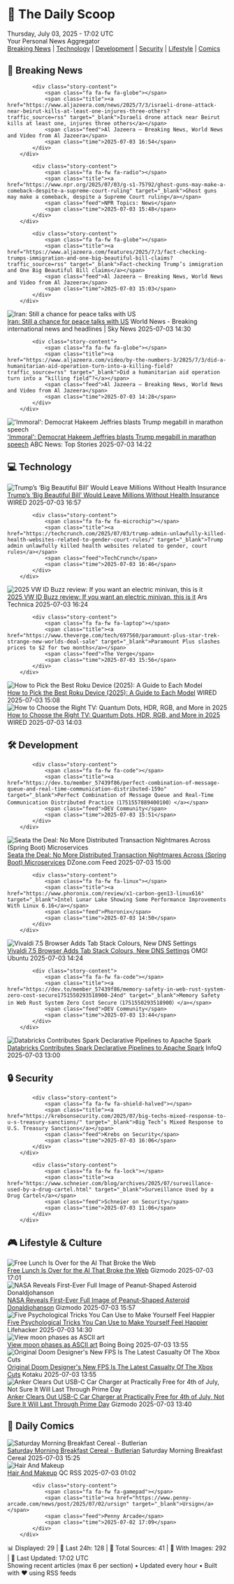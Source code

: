 <!-- Processing 54 RSS feeds at 2025-07-03 17:02:20 UTC -->
<!-- Processing: XKCD -->
<!-- Processing: Penny Arcade -->
<!-- Processing: Cyanide & Happiness -->
<!-- Processing: CNN Top Stories -->
<!-- Processing: BBC Breaking News -->
<!-- Processing: Al Jazeera Breaking News -->
<!-- Processing: Reuters Top News -->
<!-- Processing: Reuters World News -->
<!-- Processing: Associated Press Breaking -->
<!-- Processing: NBC News Breaking -->
<!-- Processing: Guardian World News -->
<!-- Processing: Sky News World -->
<!-- Processing: TechCrunch -->
<!-- Processing: The Verge -->
<!-- Processing: Ars Technica -->
<!-- Processing: O'Reilly Radar -->
<!-- Processing: WIRED -->
<!-- Processing: Slashdot -->
<!-- Processing: StackOverflow Blog -->
<!-- Processing: Phoronix Linux News -->
<!-- Processing: OMG! Ubuntu -->
<!-- Processing: Linux.com -->
<!-- Processing: Red Hat Blog -->
<!-- Processing: Ubuntu Blog -->
<!-- Processing: InfoQ -->
<!-- Processing: Coding Horror -->
<!-- Processing: The Pragmatic Engineer -->
<!-- Processing: Gizmodo -->
<!-- Processing: Krebs on Security -->
<!-- Processing: Schneier on Security -->
<!-- Generated 10 new posts out of 30 feeds processed -->
<div class="newspaper-header">
    <h1 class="newspaper-title">📰 The Daily Scoop</h1>
    <div class="newspaper-date">Thursday, July 03, 2025 - 17:02 UTC</div>
    <div class="newspaper-subtitle">Your Personal News Aggregator</div>
</div>

<div class="newspaper-nav">
    <a href="#breaking">Breaking News</a> |
    <a href="#tech">Technology</a> |
    <a href="#dev">Development</a> |
    <a href="#security">Security</a> |
    <a href="#lifestyle">Lifestyle</a> |
    <a href="#webcomics">Comics</a>
</div>

<div class="news-section breaking-news" id="breaking">
<h2 class="section-header">🚨 Breaking News</h2>
<div class="stories-container">
<div class="story">
            
            <div class="story-content">
                <span class="fa fa-fw fa-globe"></span>
                <span class="title"><a href="https://www.aljazeera.com/news/2025/7/3/israeli-drone-attack-near-beirut-kills-at-least-one-injures-three-others?traffic_source=rss" target="_blank">Israeli drone attack near Beirut kills at least one, injures three others</a></span>
                <span class="feed">Al Jazeera – Breaking News, World News and Video from Al Jazeera</span>
                <span class="time">2025-07-03 16:54</span>
            </div>
        </div>
<div class="story">
            
            <div class="story-content">
                <span class="fa fa-fw fa-radio"></span>
                <span class="title"><a href="https://www.npr.org/2025/07/03/g-s1-75792/ghost-guns-may-make-a-comeback-despite-a-supreme-court-ruling" target="_blank">Ghost guns may make a comeback, despite a Supreme Court ruling</a></span>
                <span class="feed">NPR Topics: News</span>
                <span class="time">2025-07-03 15:48</span>
            </div>
        </div>
<div class="story">
            
            <div class="story-content">
                <span class="fa fa-fw fa-globe"></span>
                <span class="title"><a href="https://www.aljazeera.com/features/2025/7/3/fact-checking-trumps-immigration-and-one-big-beautiful-bill-claims?traffic_source=rss" target="_blank">Fact-checking Trump’s immigration and One Big Beautiful Bill claims</a></span>
                <span class="feed">Al Jazeera – Breaking News, World News and Video from Al Jazeera</span>
                <span class="time">2025-07-03 15:03</span>
            </div>
        </div>
<div class="story">
            <img src="https://e3.365dm.com/25/07/1920x1080/skynews-baqaei-iran_6956451.png?20250703163756" alt="Iran: Still a chance for peace talks with US" class="story-image" loading="lazy" onerror="this.style.display='none'">
            <div class="story-content">
                <span class="fa fa-fw fa-satellite"></span>
                <span class="title"><a href="https://news.sky.com/story/iran-still-a-chance-for-peace-talks-with-us-13391964" target="_blank">Iran: Still a chance for peace talks with US</a></span>
                <span class="feed">World News - Breaking international news and headlines | Sky News</span>
                <span class="time">2025-07-03 14:30</span>
            </div>
        </div>
<div class="story">
            
            <div class="story-content">
                <span class="fa fa-fw fa-globe"></span>
                <span class="title"><a href="https://www.aljazeera.com/video/by-the-numbers-3/2025/7/3/did-a-humanitarian-aid-operation-turn-into-a-killing-field?traffic_source=rss" target="_blank">Did a humanitarian aid operation turn into a “killing field”?</a></span>
                <span class="feed">Al Jazeera – Breaking News, World News and Video from Al Jazeera</span>
                <span class="time">2025-07-03 14:28</span>
            </div>
        </div>
<div class="story">
            <img src="https://s.abcnews.com/images/US/hakeem-jeffries-4-ht-gmh-250703_1751550002707_hpMain_4x3t_384.jpg" alt="&#x27;Immoral&#x27;: Democrat Hakeem Jeffries blasts Trump megabill in marathon speech" class="story-image" loading="lazy" onerror="this.style.display='none'">
            <div class="story-content">
                <span class="fa fa-fw fa-tv"></span>
                <span class="title"><a href="https://abcnews.go.com/Politics/democrat-hakeem-jeffries-marathon-magic-minute-speech-blasts/story?id=123444742" target="_blank">&#x27;Immoral&#x27;: Democrat Hakeem Jeffries blasts Trump megabill in marathon speech</a></span>
                <span class="feed">ABC News: Top Stories</span>
                <span class="time">2025-07-03 14:22</span>
            </div>
        </div>
</div>
</div>
<div class="news-section tech-news" id="tech">
<h2 class="section-header">💻 Technology</h2>
<div class="stories-container">
<div class="story">
            <img src="https://media.wired.com/photos/686563a1a72f01ecc03394c5/master/pass/GettyImages-2221868154.jpg" alt="Trump’s ‘Big Beautiful Bill’ Would Leave Millions Without Health Insurance" class="story-image" loading="lazy" onerror="this.style.display='none'">
            <div class="story-content">
                <span class="fa fa-fw fa-bolt"></span>
                <span class="title"><a href="https://www.wired.com/story/trumps-big-beautiful-bill-would-leave-millions-without-health-insurance/" target="_blank">Trump’s ‘Big Beautiful Bill’ Would Leave Millions Without Health Insurance</a></span>
                <span class="feed">WIRED</span>
                <span class="time">2025-07-03 16:57</span>
            </div>
        </div>
<div class="story">
            
            <div class="story-content">
                <span class="fa fa-fw fa-microchip"></span>
                <span class="title"><a href="https://techcrunch.com/2025/07/03/trump-admin-unlawfully-killed-health-websites-related-to-gender-court-rules/" target="_blank">Trump admin unlawfully killed health websites related to gender, court rules</a></span>
                <span class="feed">TechCrunch</span>
                <span class="time">2025-07-03 16:46</span>
            </div>
        </div>
<div class="story">
            <img src="https://cdn.arstechnica.net/wp-content/uploads/2025/07/2025-VW-ID.Buzz-01-500x500.jpg" alt="2025 VW ID Buzz review: If you want an electric minivan, this is it" class="story-image" loading="lazy" onerror="this.style.display='none'">
            <div class="story-content">
                <span class="fa fa-fw fa-cog"></span>
                <span class="title"><a href="https://arstechnica.com/cars/2025/07/2025-vw-id-buzz-acres-of-space-but-being-electric-comes-at-a-premium/" target="_blank">2025 VW ID Buzz review: If you want an electric minivan, this is it</a></span>
                <span class="feed">Ars Technica</span>
                <span class="time">2025-07-03 16:24</span>
            </div>
        </div>
<div class="story">
            
            <div class="story-content">
                <span class="fa fa-fw fa-laptop"></span>
                <span class="title"><a href="https://www.theverge.com/tech/697560/paramount-plus-star-trek-strange-new-worlds-deal-sale" target="_blank">Paramount Plus slashes prices to $2 for two months</a></span>
                <span class="feed">The Verge</span>
                <span class="time">2025-07-03 15:56</span>
            </div>
        </div>
<div class="story">
            <img src="https://media.wired.com/photos/6865ac9b720d56593b1aa498/master/pass/Roku_.png" alt="How to Pick the Best Roku Device (2025): A Guide to Each Model" class="story-image" loading="lazy" onerror="this.style.display='none'">
            <div class="story-content">
                <span class="fa fa-fw fa-bolt"></span>
                <span class="title"><a href="https://www.wired.com/gallery/how-to-pick-the-right-roku/" target="_blank">How to Pick the Best Roku Device (2025): A Guide to Each Model</a></span>
                <span class="feed">WIRED</span>
                <span class="time">2025-07-03 15:08</span>
            </div>
        </div>
<div class="story">
            <img src="https://media.wired.com/photos/6849a33ef3e19a5bab3da558/master/pass/Sony%20Bravia%208%20II%20OLED%20TV%20Review_.png" alt="How to Choose the Right TV: Quantum Dots, HDR, RGB, and More in 2025" class="story-image" loading="lazy" onerror="this.style.display='none'">
            <div class="story-content">
                <span class="fa fa-fw fa-bolt"></span>
                <span class="title"><a href="https://www.wired.com/story/how-to-buy-the-right-tv/" target="_blank">How to Choose the Right TV: Quantum Dots, HDR, RGB, and More in 2025</a></span>
                <span class="feed">WIRED</span>
                <span class="time">2025-07-03 14:03</span>
            </div>
        </div>
</div>
</div>
<div class="news-section dev-news" id="dev">
<h2 class="section-header">🛠️ Development</h2>
<div class="stories-container">
<div class="story">
            
            <div class="story-content">
                <span class="fa fa-fw fa-code"></span>
                <span class="title"><a href="https://dev.to/member_57439f86/perfect-combination-of-message-queue-and-real-time-communication-distributed-159o" target="_blank">Perfect Combination of Message Queue and Real-Time Communication Distributed Practice（1751557889400100）</a></span>
                <span class="feed">DEV Community</span>
                <span class="time">2025-07-03 15:51</span>
            </div>
        </div>
<div class="story">
            <img src="https://dz2cdn1.dzone.com/thumbnail?fid=18487138&w=600" alt="Seata the Deal: No More Distributed Transaction Nightmares Across (Spring Boot) Microservices" class="story-image" loading="lazy" onerror="this.style.display='none'">
            <div class="story-content">
                <span class="fa fa-fw fa-newspaper"></span>
                <span class="title"><a href="https://dzone.com/articles/seata-distributed-transactions-spring-boot-microservices" target="_blank">Seata the Deal: No More Distributed Transaction Nightmares Across (Spring Boot) Microservices</a></span>
                <span class="feed">DZone.com Feed</span>
                <span class="time">2025-07-03 15:00</span>
            </div>
        </div>
<div class="story">
            
            <div class="story-content">
                <span class="fa fa-fw fa-linux"></span>
                <span class="title"><a href="https://www.phoronix.com/review/x1-carbon-gen13-linux616" target="_blank">Intel Lunar Lake Showing Some Performance Improvements With Linux 6.16</a></span>
                <span class="feed">Phoronix</span>
                <span class="time">2025-07-03 14:50</span>
            </div>
        </div>
<div class="story">
            <img src="https://i0.wp.com/www.omgubuntu.co.uk/wp-content/uploads/2025/05/vivaldi-logo.jpg?resize=406%2C232&amp;ssl=1" alt="Vivaldi 7.5 Browser Adds Tab Stack Colours, New DNS Settings" class="story-image" loading="lazy" onerror="this.style.display='none'">
            <div class="story-content">
                <span class="fa fa-fw fa-ubuntu"></span>
                <span class="title"><a href="https://www.omgubuntu.co.uk/2025/07/vivaldi-7-5-browser-update-changes" target="_blank">Vivaldi 7.5 Browser Adds Tab Stack Colours, New DNS Settings</a></span>
                <span class="feed">OMG! Ubuntu</span>
                <span class="time">2025-07-03 14:24</span>
            </div>
        </div>
<div class="story">
            
            <div class="story-content">
                <span class="fa fa-fw fa-code"></span>
                <span class="title"><a href="https://dev.to/member_57439f86/memory-safety-in-web-rust-system-zero-cost-secure1751550293518900-24nd" target="_blank">Memory Safety in Web Rust System Zero Cost Secure（1751550293518900）</a></span>
                <span class="feed">DEV Community</span>
                <span class="time">2025-07-03 13:44</span>
            </div>
        </div>
<div class="story">
            <img src="https://res.infoq.com/news/2025/07/databricks-declarative-pipelines/en/headerimage/databricks-declarative-pipelines-1751267295205.jpeg" alt="Databricks Contributes Spark Declarative Pipelines to Apache Spark" class="story-image" loading="lazy" onerror="this.style.display='none'">
            <div class="story-content">
                <span class="fa fa-fw fa-info-circle"></span>
                <span class="title"><a href="https://www.infoq.com/news/2025/07/databricks-declarative-pipelines/?utm_campaign=infoq_content&utm_source=infoq&utm_medium=feed&utm_term=global" target="_blank">Databricks Contributes Spark Declarative Pipelines to Apache Spark</a></span>
                <span class="feed">InfoQ</span>
                <span class="time">2025-07-03 13:00</span>
            </div>
        </div>
</div>
</div>
<div class="news-section security-news" id="security">
<h2 class="section-header">🔒 Security</h2>
<div class="stories-container">
<div class="story">
            
            <div class="story-content">
                <span class="fa fa-fw fa-shield-halved"></span>
                <span class="title"><a href="https://krebsonsecurity.com/2025/07/big-techs-mixed-response-to-u-s-treasury-sanctions/" target="_blank">Big Tech’s Mixed Response to U.S. Treasury Sanctions</a></span>
                <span class="feed">Krebs on Security</span>
                <span class="time">2025-07-03 16:06</span>
            </div>
        </div>
<div class="story">
            
            <div class="story-content">
                <span class="fa fa-fw fa-lock"></span>
                <span class="title"><a href="https://www.schneier.com/blog/archives/2025/07/surveillance-used-by-a-drug-cartel.html" target="_blank">Surveillance Used by a Drug Cartel</a></span>
                <span class="feed">Schneier on Security</span>
                <span class="time">2025-07-03 11:06</span>
            </div>
        </div>
</div>
</div>
<div class="news-section lifestyle-news" id="lifestyle">
<h2 class="section-header">🎮 Lifestyle & Culture</h2>
<div class="stories-container">
<div class="story">
            <img src="https://gizmodo.com/app/uploads/2023/05/75caa6fc89857b44cf32522a17ab097c.jpg" alt="Free Lunch Is Over for the AI That Broke the Web" class="story-image" loading="lazy" onerror="this.style.display='none'">
            <div class="story-content">
                <span class="fa fa-fw fa-computer"></span>
                <span class="title"><a href="https://gizmodo.com/free-lunch-is-over-for-the-ai-that-broke-the-web-2000623837" target="_blank">Free Lunch Is Over for the AI That Broke the Web</a></span>
                <span class="feed">Gizmodo</span>
                <span class="time">2025-07-03 17:01</span>
            </div>
        </div>
<div class="story">
            <img src="https://gizmodo.com/app/uploads/2025/07/donaldjohanson0703-1.jpg" alt="NASA Reveals First-Ever Full Image of Peanut-Shaped Asteroid Donaldjohanson" class="story-image" loading="lazy" onerror="this.style.display='none'">
            <div class="story-content">
                <span class="fa fa-fw fa-computer"></span>
                <span class="title"><a href="https://gizmodo.com/nasa-reveals-first-ever-full-image-of-peanut-shaped-asteroid-donaldjohanson-2000623824" target="_blank">NASA Reveals First-Ever Full Image of Peanut-Shaped Asteroid Donaldjohanson</a></span>
                <span class="feed">Gizmodo</span>
                <span class="time">2025-07-03 15:57</span>
            </div>
        </div>
<div class="story">
            <img src="https://lifehacker.com/imagery/articles/01JYPGYAHZB5YPJCCGYVEXMZQH/hero-image.jpg" alt="Five Psychological Tricks You Can Use to Make Yourself Feel Happier" class="story-image" loading="lazy" onerror="this.style.display='none'">
            <div class="story-content">
                <span class="fa fa-fw fa-life-ring"></span>
                <span class="title"><a href="https://lifehacker.com/health/five-psychological-tricks-happier?utm_medium=RSS" target="_blank">Five Psychological Tricks You Can Use to Make Yourself Feel Happier</a></span>
                <span class="feed">Lifehacker</span>
                <span class="time">2025-07-03 14:30</span>
            </div>
        </div>
<div class="story">
            <img src="https://i0.wp.com/boingboing.net/wp-content/uploads/2025/07/ASCII-Moon-Phase.jpg?fit=1080%2C698&amp;quality=60&amp;ssl=1" alt="View moon phases as ASCII art" class="story-image" loading="lazy" onerror="this.style.display='none'">
            <div class="story-content">
                <span class="fa fa-fw fa-arrow-right"></span>
                <span class="title"><a href="https://boingboing.net/2025/07/03/view-moon-phases-as-ascii-art.html" target="_blank">View moon phases as ASCII art</a></span>
                <span class="feed">Boing Boing</span>
                <span class="time">2025-07-03 13:55</span>
            </div>
        </div>
<div class="story">
            <img src="https://i.kinja-img.com/image/upload/c_fit,q_80,w_636/3a57f23230a38c05ec251bb6d4e9d46c.jpg" alt="Original Doom Designer&#x27;s New FPS Is The Latest Casualty Of The Xbox Cuts" class="story-image" loading="lazy" onerror="this.style.display='none'">
            <div class="story-content">
                <span class="fa fa-fw fa-gamepad"></span>
                <span class="title"><a href="https://kotaku.com/john-brenda-romero-games-fps-doom-xbox-bethesda-1851785577" target="_blank">Original Doom Designer&#x27;s New FPS Is The Latest Casualty Of The Xbox Cuts</a></span>
                <span class="feed">Kotaku</span>
                <span class="time">2025-07-03 13:55</span>
            </div>
        </div>
<div class="story">
            <img src="https://gizmodo.com/app/uploads/2025/07/ankerusbccar.jpg" alt="Anker Clears Out USB-C Car Charger at Practically Free for 4th of July, Not Sure It Will Last Through Prime Day" class="story-image" loading="lazy" onerror="this.style.display='none'">
            <div class="story-content">
                <span class="fa fa-fw fa-computer"></span>
                <span class="title"><a href="https://gizmodo.com/anker-clears-out-usb-c-car-charger-at-practically-free-for-4th-of-july-not-sure-it-will-last-through-prime-day-2000623488" target="_blank">Anker Clears Out USB-C Car Charger at Practically Free for 4th of July, Not Sure It Will Last Through Prime Day</a></span>
                <span class="feed">Gizmodo</span>
                <span class="time">2025-07-03 13:40</span>
            </div>
        </div>
</div>
</div>
<div class="news-section webcomics-section" id="webcomics">
<h2 class="section-header">🎨 Daily Comics</h2>
<div class="stories-container">
<div class="story">
            <img src="https://www.smbc-comics.com/comics/1750828267-20250703.png" alt="Saturday Morning Breakfast Cereal - Butlerian" class="story-image" loading="lazy" onerror="this.style.display='none'">
            <div class="story-content">
                <span class="fa fa-fw fa-smile"></span>
                <span class="title"><a href="https://www.smbc-comics.com/comic/butlerian" target="_blank">Saturday Morning Breakfast Cereal - Butlerian</a></span>
                <span class="feed">Saturday Morning Breakfast Cereal</span>
                <span class="time">2025-07-03 15:25</span>
            </div>
        </div>
<div class="story">
            <img src="http://www.questionablecontent.net/comics/5605.png" alt="Hair And Makeup" class="story-image" loading="lazy" onerror="this.style.display='none'">
            <div class="story-content">
                <span class="fa fa-fw fa-music"></span>
                <span class="title"><a href="http://questionablecontent.net/view.php?comic=5605" target="_blank">Hair And Makeup</a></span>
                <span class="feed">QC RSS</span>
                <span class="time">2025-07-03 01:02</span>
            </div>
        </div>
<div class="story">
            
            <div class="story-content">
                <span class="fa fa-fw fa-gamepad"></span>
                <span class="title"><a href="https://www.penny-arcade.com/news/post/2025/07/02/ursign" target="_blank">Ursign</a></span>
                <span class="feed">Penny Arcade</span>
                <span class="time">2025-07-02 17:09</span>
            </div>
        </div>
</div>
</div>

<div class="newspaper-footer">
    <div class="stats">
        📊 Displayed: 29 | 📅 Last 24h: 128 | 📡 Total Sources: 41 | 📸 With Images: 292 |
        🔄 Last Updated: 17:02 UTC
    </div>
    <div class="footer-note">
        Showing recent articles (max 6 per section) • Updated every hour • Built with ❤️ using RSS feeds
    </div>
</div>
